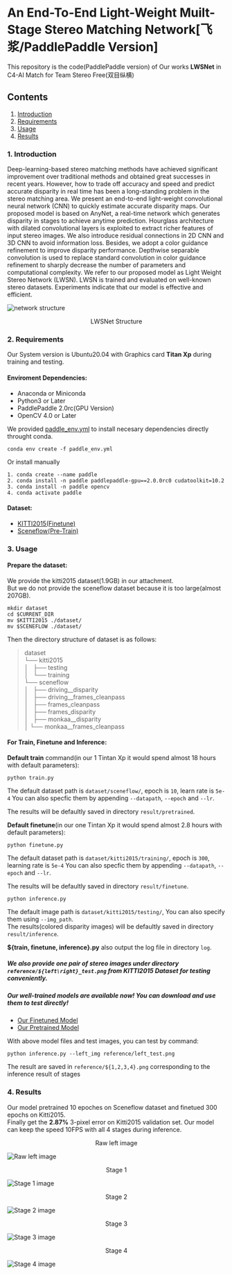 # An End-To-End Light-Weight Muilt-Stage Stereo Matching Network[飞浆/PaddlePaddle Version]

This repository is the code(PaddlePaddle version) of Our works **LWSNet** in C4-AI Match for Team Stereo Free(双目纵横)


## Contents

1. [Introduction](#Introduction)
2. [Requirements](#Requirements)
3. [Usage](#Usage)
4. [Results](#Results)

### 1. Introduction

Deep-learning-based stereo matching methods have achieved significant improvement over traditional 
methods and obtained great successes in recent years. 
However, how to trade off accuracy and speed and predict accurate disparity 
in real time has been a long-standing problem in the stereo matching area. 
We present an end-to-end light-weight convolutional neural network (CNN) to quickly 
estimate accurate disparity maps. Our proposed model is based on AnyNet, 
a real-time network which generates disparity in stages to achieve anytime prediction. 
Hourglass architecture with dilated convolutional layers is exploited to extract richer
features of input stereo images. We also introduce residual connections in 2D CNN and
3D CNN to avoid information loss. Besides, we adopt a color guidance refinement to 
improve disparity performance. Depthwise separable convolution is used to replace
standard convolution in color guidance refinement to sharply decrease the number 
of parameters and computational complexity. 
We refer to our proposed model as Light Weight Stereo Network (LWSN). 
LWSN is trained and evaluated on well-known stereo datasets. 
Experiments indicate that our model is effective and efficient.

![network structure](reference/network_structure.png)
<p align="center">LWSNet Structure</p>

### 2. Requirements  

Our System version is Ubuntu20.04 with Graphics card **Titan Xp** during training and testing.  

#### Enviroment Dependencies:  
- Anaconda or Miniconda
- Python3 or Later
- PaddlePaddle 2.0rc(GPU Version)
- OpenCV 4.0 or Later 

We provided [paddle_env.yml](paddle_env.yml) to install necesary dependencies directly throught conda.
```
conda env create -f paddle_env.yml
```
Or install manually
```
1. conda create --name paddle
2. conda install -n paddle paddlepaddle-gpu==2.0.0rc0 cudatoolkit=10.2 
3. conda install -n paddle opencv
4. conda activate paddle
```
#### Dataset:
- [KITTI2015(Finetune)](http://www.cvlibs.net/datasets/kitti/eval_scene_flow.php?benchmark=stereo)
- [Sceneflow(Pre-Train)](https://lmb.informatik.uni-freiburg.de/resources/datasets/SceneFlowDatasets.en.html)

### 3. Usage  

#### Prepare the dataset:

We provide the kitti2015 dataset(1.9GB) in our attachment.  
But we do not provide the sceneflow dataset because it is too large(almost 207GB).

```
mkdir dataset
cd $CURRENT_DIR
mv $KITTI2015 ./dataset/
mv $SCENEFLOW ./dataset/
```
Then the directory structure of dataset is as follows:

>dataset  
└── kitti2015  
│   ├── testing  
│   └── training  
└── sceneflow  
│   ├── driving__disparity  
│   ├── driving__frames_cleanpass  
│   ├── frames_cleanpass  
│   ├── frames_disparity  
│   ├── monkaa__disparity  
│   └── monkaa__frames_cleanpass  


#### For Train, Finetune and Inference:

**Default train** command(in our 1 Tintan Xp it would spend almost 18 hours with default parameters):
```
python train.py
```

The default dataset path is `dataset/sceneflow/`, epoch is `10`, learn rate is `5e-4`
You can also specfic them by appending `--datapath`, `--epoch` and `--lr`.

The results will be defaultly saved in directory `result/pretrained`.

**Default finetune**(in our one Tintan Xp it would spend almost 2.8 hours with default parameters):
```
python finetune.py
```

The default dataset path is `dataset/kitti2015/training/`, epoch is `300`, learning rate is `5e-4`
You can also specfic them by appending `--datapath`, `--epoch` and `--lr`.

The results will be defaultly saved in directory `result/finetune`.

```
python inference.py
```

The default image path is `dataset/kitti2015/testing/`, You can also specify them using `--img_path`.  
The results(colored disparity images) will be defaultly saved in directory `result/inference`.

**${train, finetune, inference}.py** also output the log file in directory `log`.

##### We also provide one pair of stereo images under directory `reference/${left\right}_test.png` from KITTI2015 Dataset for testing conveniently.

##### Our well-trained models are available now! You can download and use them to test directly!
- [Our Finetuned Model](https://drive.google.com/drive/folders/1S90XaZ0GG_Go__7M95MpttlgdwHe4Nxu?usp=sharing)
- [Our Pretrained Model](https://drive.google.com/drive/folders/1xc92Obm5PrFo0lBXzd9dWf3nLAkwelLS?usp=sharing)

With above model files and test images, you can test by command:
```
python inference.py --left_img reference/left_test.png
```
The result are saved in `reference/${1,2,3,4}.png` corresponding to the inference result of stages


### 4. Results

Our model pretrained 10 epoches on Sceneflow dataset and finetued 300 epochs on Kitti2015.  
Finally get the **2.87%** 3-pixel error on Kitti2015 validation set.
Our model can keep the speed 10FPS with all 4 stages during inference.

<p align="center">Raw left image</p>

![Raw left image](reference/raw.png)

<p align="center">Stage 1</p>

![Stage 1 image](reference/1.png)

<p align="center">Stage 2</p>

![Stage 2 image](reference/2.png)

<p align="center">Stage 3</p>

![Stage 3 image](reference/3.png)

<p align="center">Stage 4</p>

![Stage 4 image](reference/4.png)

  
